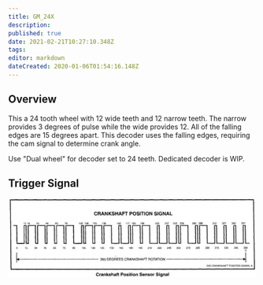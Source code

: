 ```yaml
---
title: GM_24X
description: 
published: true
date: 2021-02-21T10:27:10.348Z
tags: 
editor: markdown
dateCreated: 2020-01-06T01:54:16.148Z
---
```


Overview
--------

This a 24 tooth wheel with 12 wide teeth and 12 narrow teeth. The narrow provides 3 degrees of pulse while the wide provides 12. All of the falling edges are 15 degrees apart. This decoder uses the falling edges, requiring the cam signal to determine crank angle.

Use "Dual wheel" for decoder set to 24 teeth. Dedicated decoder is WIP.

Trigger Signal
--------------

![24x.jpg](/decoders/24x.jpg)